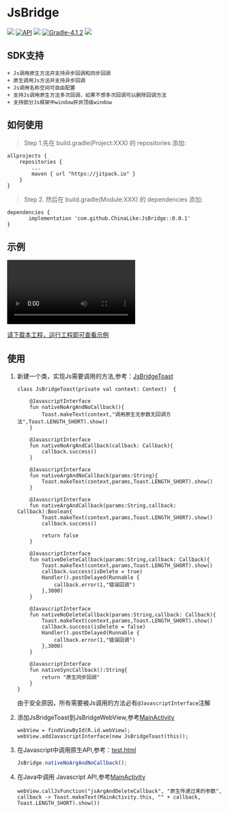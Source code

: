 # JsBridge
[![](https://img.shields.io/badge/platform-android-brightgreen.svg)](https://developer.android.com/index.html)  [![API](https://img.shields.io/badge/API-17%2B-blue.svg?style=flat)](https://android-arsenal.com/api?level=17)  [![](https://jitpack.io/v/ChinaLike/JsBridge.svg)](https://jitpack.io/#ChinaLike/JsBridge)  [![Gradle-4.1.2](https://img.shields.io/badge/Gradle-4.1.2-brightgreen.svg)](https://img.shields.io/badge/Gradle-4.1.2-brightgreen.svg)  [![](https://img.shields.io/badge/language-kotlin-brightgreen.svg)](https://kotlinlang.org/)

## SDK支持

    + Js调用原生方法并支持异步回调和同步回调
    + 原生调用Js方法并支持异步回调
    + Js调用名称空间可自由配置
    + 支持Js调用原生方法多次回调，如果不想多次回调可以删除回调方法
    + 支持部分Js框架中window并非顶级window

## 如何使用

> Step 1.先在 build.gradle(Project:XXX) 的 repositories 添加:

	allprojects {
		repositories {
			...
			maven { url "https://jitpack.io" }
		}
	}
> Step 2. 然后在 build.gradle(Module:XXX) 的 dependencies 添加:

	dependencies {
           implementation 'com.github.ChinaLike:JsBridge::0.0.1'
	}
	
## 示例

   ![演示视频](https://github.com/ChinaLike/JsBridge/tree/main/screenshots/1623390971414301.mp4)

   [请下载本工程，运行工程即可查看示例](https://github.com/ChinaLike/JsBridge)
	
## 使用

1. 新建一个类，实现Js需要调用的方法,参考：[JsBridgeToast](https://github.com/ChinaLike/JsBridge/blob/main/app/src/main/java/com/like/jsbridge/JsBridgeToast.kt)
    
    ```
    class JsBridgeToast(private val context: Context)  {
    
        @JavascriptInterface
        fun nativeNoArgAndNoCallback(){
            Toast.makeText(context,"调用原生无参数无回调方法",Toast.LENGTH_SHORT).show()
        }
    
        @JavascriptInterface
        fun nativeNoArgAndCallback(callback: Callback){
            callback.success()
        }
    
        @JavascriptInterface
        fun nativeArgAndNoCallback(params:String){
            Toast.makeText(context,params,Toast.LENGTH_SHORT).show()
        }
    
        @JavascriptInterface
        fun nativeArgAndCallback(params:String,callback: Callback):Boolean{
            Toast.makeText(context,params,Toast.LENGTH_SHORT).show()
            callback.success()
    
            return false
        }
    
        @JavascriptInterface
        fun nativeDeleteCallback(params:String,callback: Callback){
            Toast.makeText(context,params,Toast.LENGTH_SHORT).show()
            callback.success(isDelete = true)
            Handler().postDelayed(Runnable {
                callback.error(1,"错误回调")
            },3000)
        }
    
        @JavascriptInterface
        fun nativeNoDeleteCallback(params:String,callback: Callback){
            Toast.makeText(context,params,Toast.LENGTH_SHORT).show()
            callback.success(isDelete = false)
            Handler().postDelayed(Runnable {
                callback.error(1,"错误回调")
            },3000)
        }
    
        @JavascriptInterface
        fun nativeSyncCallback():String{
            return "原生同步回调"
        }
    }
    ```
    由于安全原因，所有需要被Js调用的方法必有`@JavascriptInterface`注解
    
2. 添加JsBridgeToast到JsBridgeWebView,参考[MainActivity](https://github.com/ChinaLike/JsBridge/blob/main/app/src/main/java/com/like/jsbridge/MainActivity.java)
    
    ```
    webView = findViewById(R.id.webView);
    webView.addJavascriptInterface(new JsBridgeToast(this));
    ```
    
3. 在Javascript中调用原生API,参考：[test.html](https://github.com/ChinaLike/JsBridge/blob/main/app/src/main/assets/test.html)
    
    ```javascript
    JsBridge.nativeNoArgAndNoCallback();
    ```
    
4. 在Java中调用 Javascript API,参考[MainActivity](https://github.com/ChinaLike/JsBridge/blob/main/app/src/main/java/com/like/jsbridge/MainActivity.java)
    
    ```
    webView.callJsFunction("jsArgAndDeleteCallback", "原生传递过来的参数", callback -> Toast.makeText(MainActivity.this, "" + callback, Toast.LENGTH_SHORT).show())
    ```
